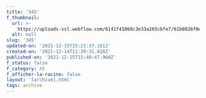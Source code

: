```yaml
---
title: '345'
f_thumbnail:
  url: >-
    https://uploads-ssl.webflow.com/6141f41868c3e33a265cbfe7/61b8826f0e120ea43528e845_345.jpg
  alt: null
slug: '345'
updated-on: '2021-12-15T15:21:37.161Z'
created-on: '2021-12-14T11:39:31.828Z'
published-on: '2021-12-15T15:48:47.960Z'
f_status: false
f_category: XS
f_afficher-la-racine: false
layout: '[archive].html'
tags: archive
---
```




